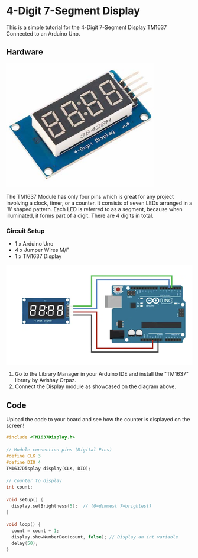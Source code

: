 # 4-Digit 7-Segment Display

This is a simple tutorial for the 4-Digit 7-Segment Display TM1637 Connected to an Arduino Uno.

## Hardware
<img src="./Images/tm1637.jpg" width="400" >

The TM1637 Module has only four pins which is great for any project involving a clock, timer, or a counter.
It consists of seven LEDs arranged in a ‘8’ shaped pattern. Each LED is referred to as a segment, because when illuminated, it forms part of a digit. There are 4 digits in total.


### Circuit Setup

* 1 x Arduino Uno
* 4 x Jumper Wires M/F
* 1 x TM1637 Display


 ![Image of tm1637 Diagram](./Images/tm1637-Diagram.png)

1. Go to the Library Manager in your Arduino IDE and install the "TM1637" library by Avishay Orpaz.
2. Connect the Display module as showcased on the diagram above.


## Code
Upload the code to your board and see how the counter is displayed on the screen!
```C++
#include <TM1637Display.h>

// Module connection pins (Digital Pins)
#define CLK 3
#define DIO 4
TM1637Display display(CLK, DIO);

// Counter to display
int count;

void setup() {
  display.setBrightness(5);  // (0=dimmest 7=brightest)
}

void loop() {
  count = count + 1;
  display.showNumberDec(count, false); // Display an int variable 
  delay(50);
}

```


